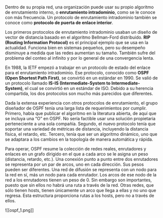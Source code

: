 Dentro de su propia red, una organización puede usar su propio algoritmo de enrutamiento interno, o **enrutamiento intradominio**, como se le conoce con más frecuencia. Un protocolo de enrutamiento intradominio también se conoce como **protocolo de puerta de enlace interior**.

Los primeros protocolos de enrutamiento intradominio usaban un diseño de vector de distancia basado en el algoritmo Bellman-Ford distribuido. **RIP (Routing Information Protocol)** es el principal ejemplo que se usa en la actualidad. Funciona bien en sistemas pequeños, pero su desempeño disminuye a medida que las redes aumentan su tamaño. También sufre del problema del conteo al infinito y por lo general de una convergencia lenta.

En 1988, la IETF empezó a trabajar en un protocolo de estado del enlace para el enrutamiento intradominio. Ese protocolo, conocido como **OSPF (Open Shortest Path First)**, se convirtió en un estándar en 1990. Se valió de un protocolo llamado **IS-IS (Intermediate-System to Intermediate-System)**, el cual se convirtió en un estándar de ISO. Debido a su herencia compartida, los dos protocolos son mucho más parecidos que diferentes.

Dada la extensa experiencia con otros protocolos de enrutamiento, el grupo diseñador de OSPF tenía una larga lista de requerimientos por cumplir. Primero, había que publicar el algoritmo en la literatura abierta, de aquí que se incluya una “O” en OSPF. No sería factible usar una solución propietaria perteneciente a una sola compañía. Segundo, el nuevo protocolo tenía que soportar una variedad de métricas de distancia, incluyendo la distancia física, el retardo, etc. Tercero, tenía que ser un algoritmo dinámico, uno que se adaptara a los cambios en la topología de manera automática y rápida.

Para operar, OSPF resume la colección de redes reales, enrutadores y enlaces en un grafo dirigido en el que a cada arco se le asigna un peso (distancia, retardo, etc.). Una conexión punto a punto entre dos enrutadores se representa por un par de arcos, uno en cada dirección. Sus pesos pueden ser diferentes. Una red de difusión se representa con un nodo para la red en sí, más un nodo para cada enrutador. Los arcos de ese nodo de la red a los enrutadores tienen un peso de 0. Sin embargo son importantes, puesto que sin ellos no habrá una ruta a través de la red. Otras redes, que sólo tienen hosts, tienen únicamente un arco que llega a ellas y no uno que regresa. Esta estructura proporciona rutas a los hosts, pero no a través de ellos.

![[ospf_1.png]]